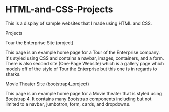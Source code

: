 # HTML-and-CSS-Projects
This is a display of sample websites that I made using HTML and CSS. 

Projects 

Tour the Enterprise Site (project) 

This page is an example home page for a Tour of the Enterprise company. It's styled using CSS and contains a navbar, images, containers, and a form. There is also second site (One-Page Website) which is a gallery page which models off of the style of Tour the Enterprise but this one is in regards to sharks. 

Movie Theater Site (bootstrap4_project)

This page is an example home page for a Movie theater that is styled using Bootstrap 4. It contains many Bootstrap components including but not limited to a navbar, jumbotron, form, cards, and dropdowns. 
